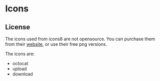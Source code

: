 # Icons

## License

The icons used from icons8 are not opensource. You can purchase them from their [website](https://icons8.com/icons), or use their free png versions.

The icons are:

- octocat
- upload
- download
